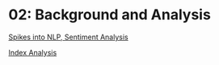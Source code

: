 # 02: Background and Analysis

[Spikes into NLP, Sentiment Analysis](02%20Background%20and%20Analysis%20a25872e58a0943c9a6a015e33b85d772/Spikes%20into%20NLP,%20Sentiment%20Analysis%2041c3d615ff9b4989bfd557f09259c290.md)

[Index Analysis](02%20Background%20and%20Analysis%20a25872e58a0943c9a6a015e33b85d772/Index%20Analysis%200b1f191399594f2095be59c8f901b068.md)